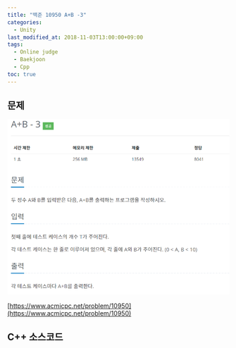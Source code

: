 ```yaml
---
title: "백준 10950 A+B -3"
categories: 
  - Unity
last_modified_at: 2018-11-03T13:00:00+09:00
tags: 
  - Online judge
  - Baekjoon
  - Cpp
toc: true
---
```


## 문제

![10950](https://github.com/lesslate/lesslate.github.io/blob/master/assets/img/OnlineJudge/10950.png?raw=true)

[https://www.acmicpc.net/problem/10950](https://www.acmicpc.net/problem/10950)

## C++ 소스코드


<script src="https://gist.github.com/lesslate/e5f6361faf77ae3d06f04280fa0a4274.js"></script>

